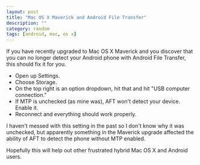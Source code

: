```yaml
---
layout: post
title: "Mac OS X Maverick and Android File Transfer"
description: ""
category: random
tags: [android, mac, os x]
---
```

If you have recently upgraded to Mac OS X Maverick and you discover that you can no longer detect your Android phone with Android File Transfer, this should fix it for you.

* Open up Settings.
* Choose Storage.
* On the top right is an option dropdown, hit that and hit "USB computer connection."
* If MTP is unchecked (as mine was), AFT won't detect your device. Enable it.
* Reconnect and everything should work properly.

I haven't messed with this setting in the past so I don't know why it was unchecked, but apparently something in the Maverick upgrade affected the ability of AFT to detect the phone without MTP enabled.

Hopefully this will help out other frustrated hybrid Mac OS X and Android users.
